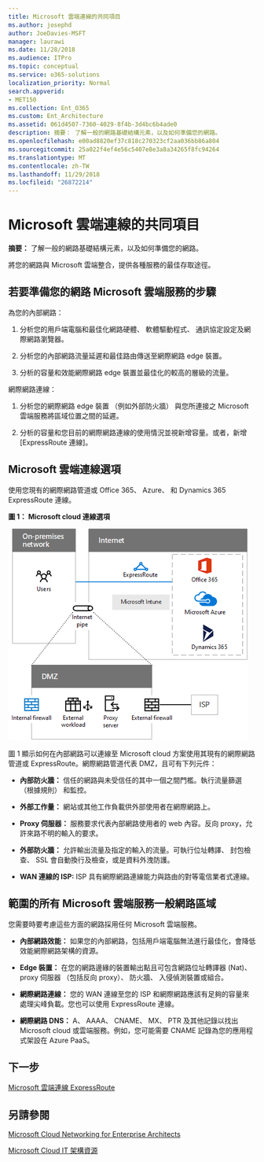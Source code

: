 ```yaml
---
title: Microsoft 雲端連線的共同項目
ms.author: josephd
author: JoeDavies-MSFT
manager: laurawi
ms.date: 11/28/2018
ms.audience: ITPro
ms.topic: conceptual
ms.service: o365-solutions
localization_priority: Normal
search.appverid:
- MET150
ms.collection: Ent_O365
ms.custom: Ent_Architecture
ms.assetid: 061d4507-7360-4029-8f4b-3d4bc6b4ade0
description: 摘要： 了解一般的網路基礎結構元素，以及如何準備您的網路。
ms.openlocfilehash: e00ad8820ef37c818c270323cf2aa036bb86a804
ms.sourcegitcommit: 25a022f4ef4e56c5407e8e3a8a34265f8fc94264
ms.translationtype: MT
ms.contentlocale: zh-TW
ms.lasthandoff: 11/29/2018
ms.locfileid: "26872214"
---
```

# <a name="common-elements-of-microsoft-cloud-connectivity"></a>Microsoft 雲端連線的共同項目

 **摘要：** 了解一般的網路基礎結構元素，以及如何準備您的網路。
  
將您的網路與 Microsoft 雲端整合，提供各種服務的最佳存取途徑。
  
## <a name="steps-to-prepare-your-network-for-microsoft-cloud-services"></a>若要準備您的網路 Microsoft 雲端服務的步驟
<a name="steps"> </a>

為您的內部網路：
  
1. 分析您的用戶端電腦和最佳化網路硬體、 軟體驅動程式、 通訊協定設定及網際網路瀏覽器。
    
2. 分析您的內部網路流量延遲和最佳路由傳送至網際網路 edge 裝置。
    
3. 分析的容量和效能網際網路 edge 裝置並最佳化的較高的層級的流量。
    
網際網路連線：
  
1. 分析您的網際網路 edge 裝置 （例如外部防火牆） 與您所連接之 Microsoft 雲端服務將區域位置之間的延遲。
    
2. 分析的容量和您目前的網際網路連線的使用情況並視新增容量。或者，新增 [ExpressRoute 連線]。
    
## <a name="microsoft-cloud-connectivity-options"></a>Microsoft 雲端連線選項
<a name="steps"> </a>

使用您現有的網際網路管道或 Office 365、 Azure、 和 Dynamics 365 ExpressRoute 連線。
  
**圖 1： Microsoft cloud 連線選項**

![圖 1：Microsoft Cloud 連線能力選項](media/Network-Poster/CommonElements.png)

  
圖 1 顯示如何在內部網路可以連線至 Microsoft cloud 方案使用其現有的網際網路管道或 ExpressRoute。網際網路管道代表 DMZ，且可有下列元件：
  
- **內部防火牆：** 信任的網路與未受信任的其中一個之間門檻。執行流量篩選 （根據規則） 和監控。
    
- **外部工作量：** 網站或其他工作負載供外部使用者在網際網路上。
    
- **Proxy 伺服器：** 服務要求代表內部網路使用者的 web 內容。反向 proxy，允許來路不明的輸入的要求。
    
- **外部防火牆：** 允許輸出流量及指定的輸入的流量。可執行位址轉譯、 封包檢查、 SSL 會自動換行及檢查，或是資料外洩防護。
    
- **WAN 連線的 ISP:** ISP 具有網際網路連線能力與路由的對等電信業者式連線。
    
## <a name="areas-of-networking-common-to-all-microsoft-cloud-services"></a>範圍的所有 Microsoft 雲端服務一般網路區域
<a name="steps"> </a>

您需要時要考慮這些方面的網路採用任何 Microsoft 雲端服務。
  
- **內部網路效能：** 如果您的內部網路，包括用戶端電腦無法進行最佳化，會降低效能網際網路架構的資源。
    
- **Edge 裝置：** 在您的網路邊緣的裝置輸出點且可包含網路位址轉譯器 (Nat)、 proxy 伺服器 （包括反向 proxy）、 防火牆、 入侵偵測裝置或組合。
    
- **網際網路連線：** 您的 WAN 連線至您的 ISP 和網際網路應該有足夠的容量來處理尖峰負載。您也可以使用 ExpressRoute 連線。
    
- **網際網路 DNS：** A、 AAAA、 CNAME、 MX、 PTR 及其他記錄以找出 Microsoft cloud 或雲端服務。例如，您可能需要 CNAME 記錄為您的應用程式架設在 Azure PaaS。
    

## <a name="next-step"></a>下一步

[Microsoft 雲端連線 ExpressRoute](expressroute-for-microsoft-cloud-connectivity.md)

## <a name="see-also"></a>另請參閱

<a name="steps"> </a>

[Microsoft Cloud Networking for Enterprise Architects](microsoft-cloud-networking-for-enterprise-architects.md)
  
[Microsoft Cloud IT 架構資源](microsoft-cloud-it-architecture-resources.md)


